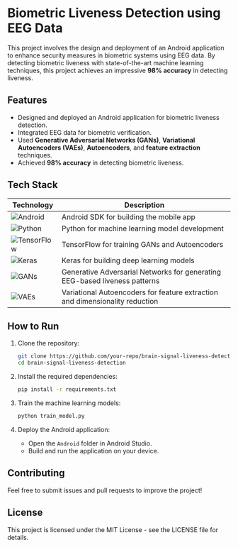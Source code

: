 
# Biometric Liveness Detection using EEG Data

This project involves the design and deployment of an Android application to enhance security measures in biometric systems using EEG data. By detecting biometric liveness with state-of-the-art machine learning techniques, this project achieves an impressive **98% accuracy** in detecting liveness.

## Features
- Designed and deployed an Android application for biometric liveness detection.
- Integrated EEG data for biometric verification.
- Used **Generative Adversarial Networks (GANs)**, **Variational Autoencoders (VAEs)**, **Autoencoders**, and **feature extraction** techniques.
- Achieved **98% accuracy** in detecting biometric liveness.

## Tech Stack

| Technology | Description |
|------------|-------------|
| ![Android](https://img.shields.io/badge/Android-3DDC84?style=for-the-badge&logo=android&logoColor=white) | Android SDK for building the mobile app |
| ![Python](https://img.shields.io/badge/Python-3776AB?style=for-the-badge&logo=python&logoColor=white) | Python for machine learning model development |
| ![TensorFlow](https://img.shields.io/badge/TensorFlow-FF6F00?style=for-the-badge&logo=tensorflow&logoColor=white) | TensorFlow for training GANs and Autoencoders |
| ![Keras](https://img.shields.io/badge/Keras-D00000?style=for-the-badge&logo=keras&logoColor=white) | Keras for building deep learning models |
| ![GANs](https://img.shields.io/badge/GANs-blue?style=for-the-badge&logo=neural-network&logoColor=white) | Generative Adversarial Networks for generating EEG-based liveness patterns |
| ![VAEs](https://img.shields.io/badge/VAEs-green?style=for-the-badge&logo=neural-network&logoColor=white) | Variational Autoencoders for feature extraction and dimensionality reduction |

## How to Run

1. Clone the repository:
   ```bash
   git clone https://github.com/your-repo/brain-signal-liveness-detection.git
   cd brain-signal-liveness-detection
   ```

2. Install the required dependencies:
   ```bash
   pip install -r requirements.txt
   ```

3. Train the machine learning models:
   ```bash
   python train_model.py
   ```

4. Deploy the Android application:
   - Open the `Android` folder in Android Studio.
   - Build and run the application on your device.

## Contributing

Feel free to submit issues and pull requests to improve the project!

## License

This project is licensed under the MIT License - see the LICENSE file for details.

